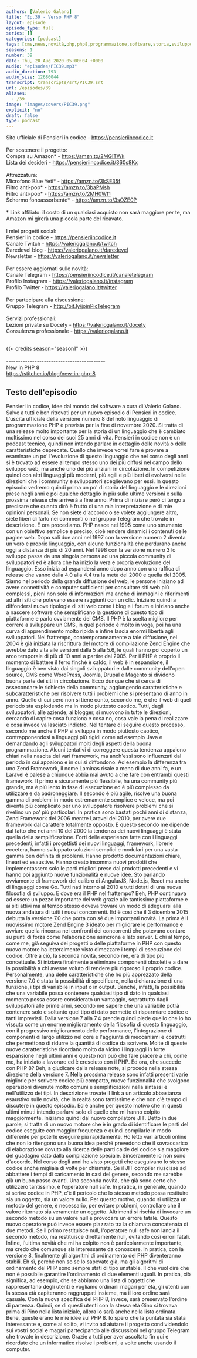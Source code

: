 ```yaml
---
authors: [Valerio Galano]
title: "Ep.39 - Verso PHP 8"
layout: episode
episode_type: full
series: []
categories: [podcast]
tags: [cms,news,novità,php,php8,programmazione,software,storia,sviluppo,web]
seasons: 1
number: 39
date: Thu, 20 Aug 2020 05:00:04 +0000
audio: "episodes/PIC39.mp3"
audio_duration: 793
audio_size: 12680044
transcript: transcripts/srt/PIC39.srt
url: /episodes/39
aliases: 
  - /39
image: "images/covers/PIC39.png"
explicit: "no"
draft: false
type: podcast
---
```

Sito ufficiale di Pensieri in codice - <a href="https://pensieriincodice.it" rel="noopener">https://pensieriincodice.it</a> <br /><br />Per sostenere il progetto:<br />Compra su Amazon* - <a href="https://amzn.to/2MGITWk" rel="noopener">https://amzn.to/2MGITWk</a>  <br />Lista dei desideri - <a href="https://pensieriincodice.it/360s8Kx" rel="noopener">https://pensieriincodice.it/360s8Kx</a> <br /><br />Attrezzatura:<br />Microfono Blue Yeti* - <a href="https://amzn.to/3kSE35f" rel="noopener">https://amzn.to/3kSE35f</a>  <br />Filtro anti-pop* - <a href="https://amzn.to/3baPMsh" rel="noopener">https://amzn.to/3baPMsh</a>  <br />Filtro anti-pop* - <a href="https://amzn.to/2MH0Wf1" rel="noopener">https://amzn.to/2MH0Wf1</a>  <br />Schermo fonoassorbente* - <a href="https://amzn.to/3sOZE0P" rel="noopener">https://amzn.to/3sOZE0P</a>  <br /><br />* Link affiliato: il costo di un qualsiasi acquisto non sarà maggiore per te, ma Amazon mi girerà una piccola parte del ricavato. <br /><br />I miei progetti social:<br />Pensieri in codice - <a href="https://pensieriincodice.it" rel="noopener">https://pensieriincodice.it</a> <br />Canale Twitch - <a href="https://valeriogalano.it/twitch" rel="noopener">https://valeriogalano.it/twitch</a> <br />Daredevel blog - <a href="https://valeriogalano.it/daredevel" rel="noopener">https://valeriogalano.it/daredevel</a> <br />Newsletter - <a href="https://valeriogalano.it/newsletter" rel="noopener">https://valeriogalano.it/newsletter</a> <br /><br />Per essere aggiornati sulle novità:<br />Canale Telegram - <a href="https://pensieriincodice.it/canaletelegram" rel="noopener">https://pensieriincodice.it/canaletelegram</a> <br />Profilo Instagram - <a href="https://valeriogalano.it/instagram" rel="noopener">https://valeriogalano.it/instagram</a> <br />Profilo Twitter - <a href="https://valeriogalano.it/twitter" rel="noopener">https://valeriogalano.it/twitter</a> <br /><br />Per partecipare alla discussione:<br />Gruppo Telegram - <a href="http://bit.ly/joinPicTelegram" rel="noopener">http://bit.ly/joinPicTelegram</a> <br /><br />Servizi professionali:<br />Lezioni private su Docety - <a href="https://valeriogalano.it/docety" rel="noopener">https://valeriogalano.it/docety</a> <br />Consulenza professionale - <a href="https://valeriogalano.it" rel="noopener">https://valeriogalano.it</a> <br /><br />

{{< credits season="season1" >}}<br /><br />------------------------------------------ <br />New in PHP 8 <br /><a href="https://stitcher.io/blog/new-in-php-8" rel="noopener">https://stitcher.io/blog/new-in-php-8</a>

<!-- more -->

## Testo dell'episodio

Pensieri in codice, idee dal mondo del software a cura di Valerio Galano.
Salve a tutti e ben ritrovati per un nuovo episodio di Pensieri in codice.
L'uscita ufficiale della versione numero 8 del noto linguaggio di programmazione PHP
è prevista per la fine di novembre 2020.
Si tratta di una release molto importante per la storia di un linguaggio
che è cambiato moltissimo nel corso dei suoi 25 anni di vita.
Pensieri in codice non è un podcast tecnico,
quindi non intendo parlare in dettaglio delle novità o delle caratteristiche deprecate.
Quello che invece vorrei fare è provare a esaminare un po' l'evoluzione di questo linguaggio
che nel corso degli anni si è trovato ad essere al tempo stesso uno dei più diffusi nel campo dello sviluppo web,
ma anche uno dei più anziani in circolazione.
In competizione quindi con altri linguaggi più moderni, più agili e più liberi di evolversi
nelle direzioni che i community e sviluppatori sceglievano per essi.
In questo episodio vedremo quindi prima un po' di storia del linguaggio e le direzioni prese negli anni
e poi qualche dettaglio in più sulle ultime versioni e sulla prossima release che arriverà a fine anno.
Prima di iniziare però ci tengo a precisare che quanto dirò è frutto di una mia interpretazione e di mie opinioni personali.
Se non siete d'accordo o se volete aggiungere altro, siete liberi di farlo nei commenti o nel gruppo Telegram che trovate in descrizione.
E ora procediamo.
PHP nasce nel 1995 come uno strumento con un obiettivo semplice e preciso, cioè rendere dinamici i contenuti delle pagine web.
Dopo soli due anni nel 1997 con la versione numero 2 diventa un vero e proprio linguaggio,
con alcune funzionalità che perdurano anche oggi a distanza di più di 20 anni.
Nel 1998 con la versione numero 3 lo sviluppo passa da una singola persona ad una piccola community di sviluppatori
ed è allora che ha inizio la vera e propria evoluzione del linguaggio.
Esso inizia ad espandersi anno dopo anno con una raffica di release che vanno dalla 4.0 alla 4.4 tra la metà del 2000 e quella del 2005.
Siamo nel periodo della grande diffusione del web, le persone iniziano ad avere connettività e computer sufficienti per consultare siti web più complessi,
pieni non solo di informazioni ma anche di immagini e riferimenti ad altri siti che potevano essere raggiunti con un clic.
Iniziano quindi a diffondersi nuove tipologie di siti web come i blog e i forum
e iniziano anche a nascere software che semplificano la gestione di questo tipo di piattaforme e parlo ovviamente dei CMS.
Il PHP è la scelta migliore per correre a sviluppare un CMS, in quel periodo è molto in voga,
poi ha una curva di apprendimento molto ripida e infine lascia enormi libertà agli sviluppatori.
Nel frattempo, contemporaneamente a tale diffusione, nel 2004 è già iniziata la riscrittura del motore di compilazione Zend Engine
che avrebbe dato vita alle versioni dalla 5 alla 5.6, le quali hanno poi coperto un arco temporale di più di 10 anni a partire dal 2005.
Per il PHP è proprio il momento di battere il ferro finché è caldo, il web è in espansione,
il linguaggio è ben visto dai singoli sviluppatori e dalle community dell'open source,
CMS come WordPress, Joomla, Drupal e Magento si dividono buona parte dei siti in circolazione.
Ecco dunque che si cerca di assecondare le richieste della community, aggiungendo caratteristiche e subcaratteristiche
per risolvere tutti i problemi che si presentano di anno in anno.
Quello di cui però non si tiene conto, secondo me, è che il web di quel periodo sta esplodendo ma in modo piuttosto caotico.
Tutti, dagli sviluppatori, alle aziende, ai blogger, si muovono in tutte le direzioni,
cercando di capire cosa funziona e cosa no, cosa vale la pena di realizzare e cosa invece va lasciato indietro.
Nel tentare di seguire questo processo, secondo me anche il PHP si sviluppa in modo piuttosto caotico,
contrapponendosi a linguaggi più rigidi come ad esempio Java e demandando agli sviluppatori molti degli aspetti della buona programmazione.
Alcuni tentativi di correggere questa tendenza appaiono chiari nella nascita dei vari framework,
ma anch'essi sono influenzati dal periodo in cui appaiono e in cui si diffondono.
Ad esempio la differenza tra uno Zend Framework, il nome Laminas risale a meno di due anni fa,
e un Laravel è palese a chiunque abbia mai avuto a che fare con entrambi questi framework.
Il primo è sicuramente più flessibile, ha una community più grande, ma è più lento in fase di esecuzione ed è più complesso da utilizzare e da padroneggiare.
Il secondo è più agile, risolve una buona gamma di problemi in modo estremamente semplice e veloce,
ma poi diventa più complicato per uno sviluppatore risolvere problemi che si rivelino un po' più particolari.
In pratica sono bastati pochi anni di distanza, Zend Framework del 2006 mentre Laravel del 2010,
per avere due framework dal carattere totalmente opposto.
E questo secondo me dipende dal fatto che nei anni 10 del 2000 la tendenza dei nuovi linguaggi è stata quella della semplificazione.
Forti delle esperienze fatte con i linguaggi precedenti, infatti i progettisti dei nuovi linguaggi, framework, librerie eccetera,
hanno sviluppato soluzioni semplici e modulari per una vasta gamma ben definita di problemi.
Hanno prodotto documentazioni chiare, lineari ed esaustive.
Hanno creato insomma nuovi prodotti che implementassero solo le parti migliori prese dai prodotti precedenti
e vi hanno poi aggiunto nuove funzionalità e nuove idee.
Sto parlando ovviamente di framework del calibro di AngularJS, Node.js, React ma anche di linguaggi come Go.
Tutti nati intorno al 2010 e tutti dotati di una nuova filosofia di sviluppo.
E dove era il PHP nel frattempo?
Beh, PHP continuava ad essere un pezzo importante del web grazie alle tantissime piattaforme e ai siti attivi
ma al tempo stesso doveva trovare un modo di adeguarsi alla nuova andatura di tutti i nuovi concorrenti.
Ed è così che il 3 dicembre 2015 debutta la versione 7.0 che porta con sé due importanti novità.
La prima è il nuovissimo motore Zend Engine 3 ideato per migliorare le performance
e avviare quella rincorsa nei confronti dei concorrenti che potevano contare su punti di forza
come l'elaborazione asincrona e lato server.
E chi al tempo, come me, già seguiva dei progetti o delle piattaforme in PHP
con questo nuovo motore ha letteralmente visto dimezzare i tempi di esecuzione del codice.
Oltre a ciò, la seconda novità, secondo me, era di tipo più concettuale.
Si iniziava finalmente a eliminare componenti obsoleti e a dare la possibilità a chi avesse voluto
di rendere più rigoroso il proprio codice.
Personalmente, una delle caratteristiche che ho più apprezzato della versione 7.0
è stata la possibilità di specificare, nella dichiarazione di una funzione, i tipi di variabile in input o in output.
Benché, infatti, la possibilità che una variabile possa contenere qualsiasi tipo di dato in qualsiasi momento
possa essere considerato un vantaggio, soprattutto dagli sviluppatori alle prime armi,
secondo me sapere che una variabile potrà contenere solo e soltanto quel tipo di dato
permette di risparmiare codice e tanti imprevisti.
Dalla versione 7 alla 7.4 prende quindi piede quello che io ho vissuto
come un enorme miglioramento della filosofia di questo linguaggio,
con il progressivo miglioramento delle performance, l'integrazione di componenti di largo utilizzo nel core
e l'aggiunta di meccanismi e costrutti che permettono di ridurre la quantità di codice da scrivere.
Molte di queste nuove caratteristiche ricordano molto da vicino i linguaggi in forte espansione negli ultimi anni
e questo non può che fare piacere a chi, come me, ha iniziato a lavorare ed è cresciuto con il PHP.
Ed ora, che succede con PHP 8?
Beh, a giudicare dalla release note, si procede nella stessa direzione della versione 7.
Nella prossima release sono infatti presenti varie migliorie per scrivere codice più compatto,
nuove funzionalità che svolgono operazioni divenute molto comuni e semplificazioni nella sintassi e nell'utilizzo dei tipi.
In descrizione trovate il link a un articolo abbastanza esaustivo sulle novità,
che in realtà sono tantissime e che non c'è tempo di discutere in questo episodio.
Ed è anche per questo motivo che in questi ultimi minuti intendo parlarvi solo di quelle che mi hanno colpito maggiormente.
Iniziamo quindi dal nuovo compilatore JIT.
Detto in due parole, si tratta di un nuovo motore che è in grado di identificare le parti del codice eseguite con maggior frequenza
e quindi compilarle in modo differente per poterle eseguire più rapidamente.
Ho letto vari articoli online che non lo ritengono una buona idea
perché prevedono che il sovraccarico di elaborazione dovuto alla ricerca delle parti calde del codice
sia maggiore del guadagno dato dalla compilazione speciale.
Sinceramente io non sono d'accordo.
Nel corso degli anni ho visto progetti che eseguivano lo stesso codice anche migliaia di volte per chiamata.
Se il JIT compiler riuscisse ad abbattere i tempi di caricamento in casi del genere,
secondo me sarebbe già un buon passo avanti.
Una seconda novità, che già sono certo che utilizzerò tantissimo, è l'operatore null safe.
In pratica, in generale, quando si scrive codice in PHP,
c'è il pericolo che lo stesso metodo possa restituire sia un oggetto, sia un valore nullo.
Per questo motivo, quando si utilizza un metodo del genere, è necessario, per evitare problemi,
controllare che il valore ritornato sia veramente un oggetto.
Altrimenti si rischia di invocare un secondo metodo su un valore null e provocare un errore fatale.
Questo nuovo operatore può invece essere piazzato tra la chiamata concatenata di due metodi.
Se il primo restituisce null, l'operatore null safe non lancia il secondo metodo,
ma restituisce direttamente null, evitando così errori fatali.
Infine, l'ultima novità che mi ha colpito non è particolarmente importante,
ma credo che comunque sia interessante da conoscere.
In pratica, con la versione 8, finalmente gli algoritmi di ordinamento del PHP diventeranno stabili.
Eh sì, perché non so se lo sapevate già, ma gli algoritmi di ordinamento del PHP sono sempre stati di tipo unstable.
Il che vuol dire che non è possibile garantire l'ordinamento di due elementi uguali.
In pratica, ciò significa, ad esempio, che se abbiamo una lista di oggetti che rappresentano degli utenti
e vogliamo ordinarli magari per età, gli utenti con la stessa età capiteranno raggruppati insieme,
ma il loro ordine sarà casuale.
Con la nuova specifica del PHP 8, invece, sarà preservato l'ordine di partenza.
Quindi, se di questi utenti con la stessa età Gino si trovava prima di Pino nella lista iniziale,
allora lo sarà anche nella lista ordinata.
Bene, queste erano le mie idee sul PHP 8.
Io spero che la puntata sia stata interessante e, come al solito, vi invito ad aiutare il progetto
condividendolo sui vostri social e magari partecipando alle discussioni nel gruppo Telegram che trovate in descrizione.
Grazie a tutti per aver ascoltato fin qui e ricordate che un informatico risolve i problemi,
a volte anche usando il computer.

